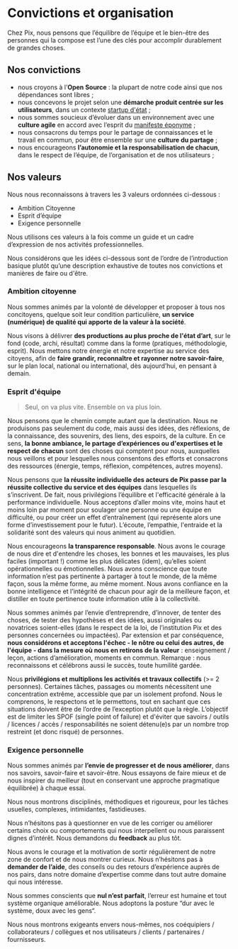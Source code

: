 # Convictions et organisation

Chez Pix, nous pensons que l’équilibre de l’équipe et le bien-être des personnes qui la compose est l’une des clés pour accomplir durablement de grandes choses.

## Nos convictions 
* nous croyons à l’**Open Source** : la plupart de notre code ainsi que nos dépendances sont libres ;
* nous concevons le projet selon une **démarche produit centrée sur les utilisateurs**, dans un contexte [startup d'état](https://beta.gouv.fr) ;
* nous sommes soucieux d’évoluer dans un environnement avec une **culture agile** en accord avec l’esprit du [manifeste éponyme](https://agilemanifesto.org/iso/fr/manifesto.html) ;
* nous consacrons du temps pour le partage de connaissances et le travail en commun, pour être ensemble sur une **culture du partage** ;
* nous encourageons **l’autonomie et la responsabilisation de chacun**, dans le respect de l’équipe, de l’organisation et de nos utilisateurs ;


## Nos valeurs
Nous nous reconnaissons à travers les 3 valeurs ordonnées ci-dessous :

* Ambition Citoyenne
* Esprit d’équipe
* Exigence personnelle

Nous utilisons ces valeurs à la fois comme un guide et un cadre d’expression de nos activités professionnelles.

Nous considérons que les idées ci-dessous sont de l’ordre de l’introduction basique plutôt qu’une description exhaustive de toutes nos convictions et manières de faire ou d'être.

### Ambition citoyenne
Nous sommes animés par la volonté de développer et proposer à tous nos concitoyens, quelque soit leur condition particulière, **un service (numérique) de qualité qui apporte de la valeur à la société**.

Nous visons à délivrer **des productions au plus proche de l'état d’art**, sur le fond (code, archi, résultat) comme dans la forme (pratiques, méthodologie, esprit).
Nous mettons notre énergie et notre expertise au service des citoyens, afin de **faire grandir, reconnaître et rayonner notre savoir-faire**, sur le plan local, national ou international, dès aujourd’hui, en pensant à demain.

### Esprit d'équipe
> Seul, on va plus vite. Ensemble on va plus loin.

Nous pensons que le chemin compte autant que la destination. Nous ne produisons pas seulement du code, mais aussi des idées, des réflexions, de la connaissance, des souvenirs, des liens, des espoirs, de la culture. En ce sens, **la bonne ambiance, le partage d’expériences ou d'expertises et le respect de chacun** sont des choses qui comptent pour nous, auxquelles nous veillons et pour lesquelles nous consentons des efforts et consacrons des ressources (énergie, temps, réflexion, compétences, autres moyens).

Nous pensons que **la réussite individuelle des acteurs de Pix passe par la réussite collective du service et des équipes** dans lesquelles ils s’inscrivent. De fait, nous privilégions l’équilibre et l'efficacité générale à la performance individuelle. Nous acceptons d’aller moins vite, moins haut et moins loin par moment pour soulager une personne ou une équipe en difficulté, ou pour créer un effet d’entraînement (qui représente alors une forme d’investissement pour le futur). L’écoute, l’empathie, l'entraide et la solidarité sont des valeurs qui nous animent au quotidien.

Nous encourageons **la transparence responsable**. Nous avons le courage de nous dire et d'entendre les choses, les bonnes et les mauvaises, les plus faciles (important !) comme les plus délicates (idem), qu’elles soient opérationnelles ou émotionnelles. Nous avons conscience que toute information n’est pas pertinente à partager à tout le monde, de la même façon, sous la même forme, au même moment. Nous avons confiance en la bonne intelligence et l’intégrité de chacun pour agir de la meilleure façon, et distiller en toute pertinence toute information utile à la collectivité.

Nous sommes animés par l’envie d’entreprendre, d’innover, de tenter des choses, de tester des hypothèses et des idées, aussi originales ou novatrices soient-elles (dans le respect de la loi, de l’institution Pix et des personnes concernées ou impactées). Par extension et par conséquence, **nous considérons et acceptons l'échec - le nôtre ou celui des autres, de l'équipe - dans la mesure où nous en retirons de la valeur** : enseignement / leçon, actions d’amélioration, moments en commun. Remarque : nous reconnaissons et célébrons aussi le succès, toute humilité gardée.

Nous **privilégions et multiplions les activités et travaux collectifs** (>= 2 personnes). Certaines tâches, passages ou moments nécessitent une concentration extrême, accessible que par un isolement profond. Nous le comprenons, le respectons et le permettons, tout en sachant que ces situations doivent être de l’ordre de l’exception plutôt que la règle. L’objectif est de limiter les SPOF (single point of failure) et d'éviter que savoirs / outils / licences / accès / responsabilités ne soient détenu(e)s par un nombre trop restreint (et donc risqué) de personnes.


### Exigence personnelle
Nous sommes animés par **l’envie de progresser et de nous améliorer**, dans nos savoirs, savoir-faire et savoir-être. Nous essayons de faire mieux et de nous inspirer du meilleur (tout en conservant une approche pragmatique équilibrée) à chaque essai.

Nous nous montrons disciplinés, méthodiques et rigoureux, pour les tâches usuelles, complexes, intimidantes, fastidieuses.

Nous n’hésitons pas à questionner en vue de les corriger ou améliorer certains choix ou comportements qui nous interpellent ou nous paraissent dignes d’intérêt. Nous demandons du **feedback** au plus tôt.

Nous avons le courage et la motivation de sortir régulièrement de notre zone de confort et de nous montrer curieux. Nous n’hésitons pas à **demander de l’aide**, des conseils ou des retours d’expérience auprès de nos pairs, dans notre domaine d’expertise comme dans tout autre domaine qui nous intéresse.

Nous sommes conscients que **nul n’est parfait**, l’erreur est humaine et tout système organique améliorable. Nous adoptons la posture “dur avec le système, doux avec les gens“.

Nous nous montrons exigeants envers nous-mêmes, nos coéquipiers / collaborateurs / collègues et nos utilisateurs / clients / partenaires / fournisseurs.
